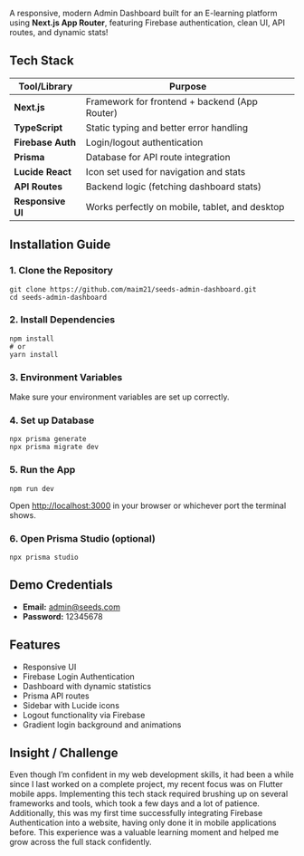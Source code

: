A responsive, modern Admin Dashboard built for an E-learning platform using **Next.js App Router**, featuring Firebase authentication, clean UI, API routes, and dynamic stats!

## Tech Stack

| Tool/Library      | Purpose                                   |
|-------------------|-------------------------------------------|
| **Next.js**       | Framework for frontend + backend (App Router) |
| **TypeScript**    | Static typing and better error handling   |
| **Firebase Auth** | Login/logout authentication                |
| **Prisma**        | Database for API route integration         |
| **Lucide React**  | Icon set used for navigation and stats     |
| **API Routes**    | Backend logic (fetching dashboard stats)  |
| **Responsive UI** | Works perfectly on mobile, tablet, and desktop |

## Installation Guide

### 1. Clone the Repository

    git clone https://github.com/maim21/seeds-admin-dashboard.git
    cd seeds-admin-dashboard

### 2. Install Dependencies

    npm install
    # or
    yarn install

### 3. Environment Variables

Make sure your environment variables are set up correctly.

### 4. Set up Database

    npx prisma generate
    npx prisma migrate dev

### 5. Run the App

    npm run dev

Open [http://localhost:3000](http://localhost:3000) in your browser or whichever port the terminal shows.

### 6. Open Prisma Studio (optional)

    npx prisma studio

## Demo Credentials

- **Email:** admin@seeds.com  
- **Password:** 12345678

## Features 

- Responsive UI  
- Firebase Login Authentication  
- Dashboard with dynamic statistics  
- Prisma API routes  
- Sidebar with Lucide icons  
- Logout functionality via Firebase  
- Gradient login background and animations  

## Insight / Challenge

Even though I’m confident in my web development skills, it had been a while since I last worked on a complete project, my recent focus was on Flutter mobile apps. Implementing this tech stack required brushing up on several frameworks and tools, which took a few days and a lot of patience. Additionally, this was my first time successfully integrating Firebase Authentication into a website, having only done it in mobile applications before. This experience was a valuable learning moment and helped me grow across the full stack confidently.